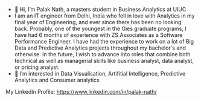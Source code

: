 - 👋 Hi, I’m Palak Nath, a masters student in Business Analytics at UIUC
- I am an IT engineer from Delhi, India who fell in love with Analytics in my final year of Engineering, and ever since there has been no looking back. Probably, one of the youngest in the Gies graduate programs, I have had 6 months of experience with ZS Associates as a Software Performance Engineer. I have had the experience to work on a lot of Big Data and Predictive Analytics projects throughout my bachelor's and otherwise. In the future, I wish to advance into roles that combine both technical as well as managerial skills like business analyst, data analyst, or pricing analyst.
- 👀 I’m interested in Data Visualisation, Artifitial Intelligence, Predictive Analytics and Consumer analytics

My LinkedIn Profile: https://www.linkedin.com/in/palak-nath/
